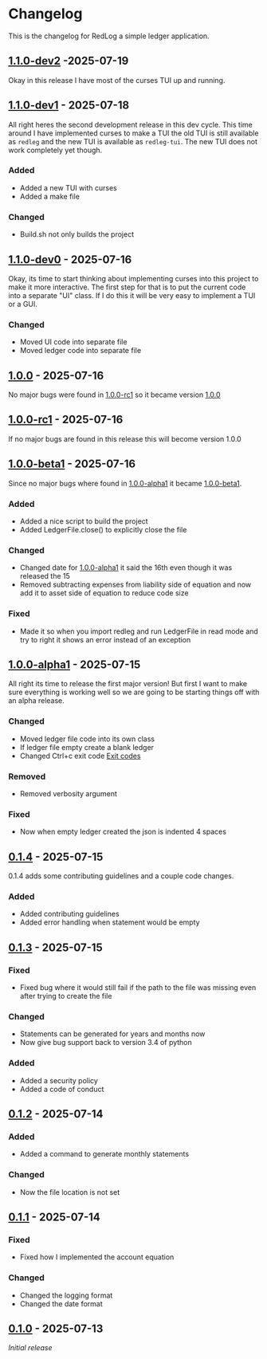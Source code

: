 # Changelog

This is the changelog for RedLog a simple ledger application.

## [1.1.0-dev2] -2025-07-19

Okay in this release I have most of the curses TUI up and running.

## [1.1.0-dev1] - 2025-07-18

All right heres the second development release in this dev cycle. This time around I have implemented curses to make a TUI the old TUI is still available as `redleg` and the new TUI is available as `redleg-tui`. The new TUI does not work completely yet though.

### Added

- Added a new TUI with curses
- Added a make file

### Changed

- Build.sh not only builds the project

## [1.1.0-dev0] - 2025-07-16

Okay, its time to start thinking about implementing curses into this  project to make it more interactive. The first step for that is to put the current code into a separate "UI" class. If I do this it will be very easy to implement a TUI or a GUI.

### Changed

- Moved UI code into separate file
- Moved ledger code into separate file

## [1.0.0] - 2025-07-16

No major bugs were found in [1.0.0-rc1](#100-rc1---2025-07-16) so it became version [1.0.0]

## [1.0.0-rc1] - 2025-07-16

If no major bugs are found in this release this will become version 1.0.0

## [1.0.0-beta1] - 2025-07-16

Since no major bugs where found in [1.0.0-alpha1](#100-alpha1---2025-07-15) it became [1.0.0-beta1].

### Added

- Added a nice script to build the project
- Added LedgerFile.close() to explicitly close the file

### Changed

- Changed date for [1.0.0-alpha1](#100-alpha1---2025-07-15) it said the 16th even though it was released the 15
- Removed subtracting expenses from liability side of equation and now add it to asset side of equation to reduce code size

### Fixed

- Made it so when you import redleg and run LedgerFile in read mode and try to right it shows an error instead of an exception

## [1.0.0-alpha1] - 2025-07-15

All right its time to release the first major version! But first I want to make sure everything is working well so we are going to be starting things off with an alpha release.

### Changed

- Moved ledger file code into its own class
- If ledger file empty create a blank ledger
- Changed Ctrl+c exit code [Exit codes](https://www.febooti.com/products/automation-workshop/online-help/actions/run-cmd-command/exit-codes/)

### Removed

- Removed verbosity argument

### Fixed

- Now when empty ledger created the json is indented 4 spaces

## [0.1.4] - 2025-07-15

0.1.4 adds some contributing guidelines and a couple code changes.

### Added

- Added contributing guidelines
- Added error handling when statement would be empty

## [0.1.3] - 2025-07-15

### Fixed

- Fixed bug where it would still fail if the path to the file was missing even after trying to create the file

### Changed

- Statements can be generated for years and months now
- Now give bug support back to version 3.4 of python

### Added

- Added a security policy
- Added a code of conduct

## [0.1.2] - 2025-07-14

### Added

- Added a command to generate monthly statements

### Changed

- Now the file location is not set

## [0.1.1] - 2025-07-14

### Fixed

- Fixed how I implemented the account equation

### Changed

- Changed the logging format
- Changed the date format

## [0.1.0] - 2025-07-13

_Initial release_

[0.1.0]: https://github.com/TheCrunching/RedLeg/releases/tag/v0.1.0
[0.1.1]: https://github.com/TheCrunching/RedLeg/releases/tag/v0.1.1
[0.1.2]: https://github.com/TheCrunching/RedLeg/releases/tag/v0.1.2
[0.1.3]: https://github.com/TheCrunching/RedLeg/releases/tag/v0.1.3
[0.1.4]: https://github.com/TheCrunching/RedLeg/releases/tag/v0.1.4
[1.0.0-alpha1]: https://github.com/TheCrunching/RedLeg/releases/tag/v1.0.0-alpha1
[1.0.0-beta1]: https://github.com/TheCrunching/RedLeg/releases/tag/v1.0.0-beta1
[1.0.0-rc1]: https://github.com/TheCrunching/RedLeg/releases/tag/v1.0.0-rc1
[1.0.0]: https://github.com/TheCrunching/RedLeg/releases/tag/v1.0.0
[1.1.0-dev0]: https://github.com/TheCrunching/RedLeg/releases/tag/v1.1.0-dev0
[1.1.0-dev1]: https://github.com/TheCrunching/RedLeg/releases/tag/v1.1.0-dev1
[1.1.0-dev2]: https://github.com/TheCrunching/RedLeg/releases/tag/v1.1.0-dev2
